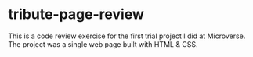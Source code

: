 # tribute-page-review
This is a code review exercise for the first trial project I did at Microverse. The project was a single web page built with HTML &amp; CSS.
